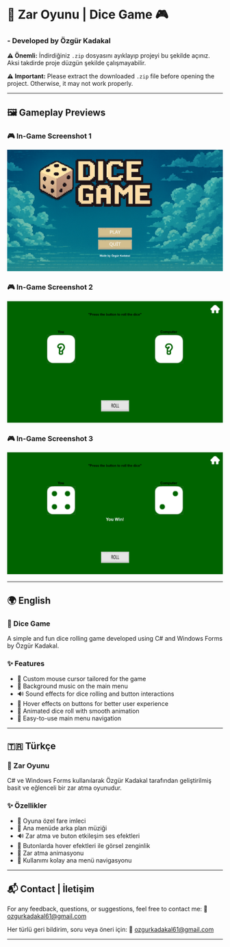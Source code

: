 # 🎲 Zar Oyunu | Dice Game 🎮  

### - Developed by Özgür Kadakal

**⚠️ Önemli:** İndirdiğiniz `.zip` dosyasını ayıklayıp projeyi bu şekilde açınız. Aksi takdirde proje düzgün şekilde çalışmayabilir.

**⚠️ Important:** Please extract the downloaded `.zip` file before opening the project. Otherwise, it may not work properly.

---

## 🖼️ Gameplay Previews

### 🎮 In-Game Screenshot 1  
![InGame1](dicegame/ScreenShots/ingame1.png)

### 🎮 In-Game Screenshot 2  
![InGame2](dicegame/ScreenShots/ingame2.png)

### 🎮 In-Game Screenshot 3  
![InGame3](dicegame/ScreenShots/ingame3.png)

---

## 🌍 English

### 🎲 Dice Game  
A simple and fun dice rolling game developed using C# and Windows Forms by Özgür Kadakal.

### ✨ Features  
- 🎯 Custom mouse cursor tailored for the game  
- 🎵 Background music on the main menu  
- 🔊 Sound effects for dice rolling and button interactions  
- 🎨 Hover effects on buttons for better user experience  
- 🎲 Animated dice roll with smooth animation  
- 🔄 Easy-to-use main menu navigation  

---

## 🇹🇷 Türkçe

### 🎲 Zar Oyunu  
C# ve Windows Forms kullanılarak Özgür Kadakal tarafından geliştirilmiş basit ve eğlenceli bir zar atma oyunudur.

### ✨ Özellikler  
- 🎯 Oyuna özel fare imleci  
- 🎵 Ana menüde arka plan müziği  
- 🔊 Zar atma ve buton etkileşim ses efektleri  
- 🎨 Butonlarda hover efektleri ile görsel zenginlik  
- 🎲 Zar atma animasyonu  
- 🔄 Kullanımı kolay ana menü navigasyonu  

---

## 📬 Contact | İletişim  
For any feedback, questions, or suggestions, feel free to contact me:
📧 ozgurkadakal61@gmail.com

Her türlü geri bildirim, soru veya öneri için:
📧 ozgurkadakal61@gmail.com

---
